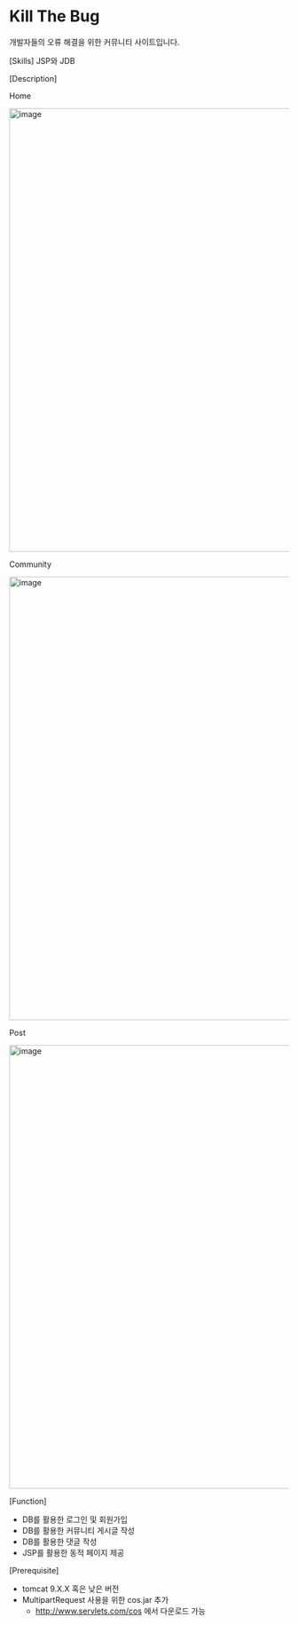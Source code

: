 # Kill The Bug
개발자들의 오류 해결을 위한 커뮤니티 사이트입니다.

[Skills]
JSP와 JDB


[Description]
<p></p>
Home
<p>
<img width="800" alt="image" src="https://github.com/lsh2613/myWeb/assets/104637774/019f8808-6d4a-4442-8fa6-4ca3e0e27968">
</p>
Community
<p>
<img width="800" alt="image" src="https://github.com/lsh2613/myWeb/assets/104637774/c0372d1a-3517-4e2c-bbba-272700b68ef2">
</p>
Post
<p>
<img width="800" alt="image" src="https://github.com/lsh2613/myWeb/assets/104637774/5f0dc8c9-6684-423c-bcf1-faabfc69f48f">
</p>


[Function]
- DB를 활용한 로그인 및 회원가입
- DB를 활용한 커뮤니티 게시글 작성
- DB를 활용한 댓글 작성
- JSP를 활용한 동적 페이지 제공

[Prerequisite]
- tomcat 9.X.X 혹은 낮은 버전
- MultipartRequest 사용을 위한 cos.jar 추가
  - http://www.servlets.com/cos 에서 다운로드 가능
